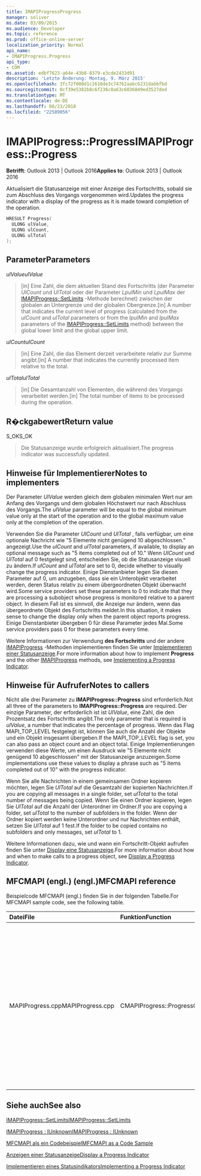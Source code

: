 ```yaml
---
title: IMAPIProgressProgress
manager: soliver
ms.date: 03/09/2015
ms.audience: Developer
ms.topic: reference
ms.prod: office-online-server
localization_priority: Normal
api_name:
- IMAPIProgress.Progress
api_type:
- COM
ms.assetid: edbf7623-a64e-43b8-8379-e3cde2433d91
description: 'Letzte Änderung: Montag, 9. März 2015'
ms.openlocfilehash: 3fc72f008d1c2610de3c74762aabc6231dabbfbd
ms.sourcegitcommit: 0cf39e5382b8c6f236c8a63c6036849ed3527ded
ms.translationtype: MT
ms.contentlocale: de-DE
ms.lasthandoff: 08/23/2018
ms.locfileid: "22589056"
---
```

# <a name="imapiprogressprogress"></a><span data-ttu-id="fbc92-103">IMAPIProgress::Progress</span><span class="sxs-lookup"><span data-stu-id="fbc92-103">IMAPIProgress::Progress</span></span>

  
  
<span data-ttu-id="fbc92-104">**Betrifft**: Outlook 2013 | Outlook 2016</span><span class="sxs-lookup"><span data-stu-id="fbc92-104">**Applies to**: Outlook 2013 | Outlook 2016</span></span> 
  
<span data-ttu-id="fbc92-105">Aktualisiert die Statusanzeige mit einer Anzeige des Fortschritts, sobald sie zum Abschluss des Vorgangs vorgenommen wird.</span><span class="sxs-lookup"><span data-stu-id="fbc92-105">Updates the progress indicator with a display of the progress as it is made toward completion of the operation.</span></span> 
  
```cpp
HRESULT Progress(
  ULONG ulValue,
  ULONG ulCount,
  ULONG ulTotal
);
```

## <a name="parameters"></a><span data-ttu-id="fbc92-106">Parameter</span><span class="sxs-lookup"><span data-stu-id="fbc92-106">Parameters</span></span>

 <span data-ttu-id="fbc92-107">_ulValue_</span><span class="sxs-lookup"><span data-stu-id="fbc92-107">_ulValue_</span></span>
  
> <span data-ttu-id="fbc92-108">[in] Eine Zahl, die dem aktuellen Stand des Fortschritts (der Parameter _UlCount_ und _UlTotal_ oder der Parameter _LpulMin_ und _LpulMax_ der [IMAPIProgress::SetLimits](imapiprogress-setlimits.md) -Methode berechnet) zwischen der globalen an Untergrenze und der globalen Obergrenze.</span><span class="sxs-lookup"><span data-stu-id="fbc92-108">[in] A number that indicates the current level of progress (calculated from the  _ulCount_ and  _ulTotal_ parameters or from the  _lpulMin_ and  _lpulMax_ parameters of the [IMAPIProgress::SetLimits](imapiprogress-setlimits.md) method) between the global lower limit and the global upper limit.</span></span> 
    
 <span data-ttu-id="fbc92-109">_ulCount_</span><span class="sxs-lookup"><span data-stu-id="fbc92-109">_ulCount_</span></span>
  
> <span data-ttu-id="fbc92-110">[in] Eine Zahl, die das Element derzeit verarbeitete relativ zur Summe angibt.</span><span class="sxs-lookup"><span data-stu-id="fbc92-110">[in] A number that indicates the currently processed item relative to the total.</span></span>
    
 <span data-ttu-id="fbc92-111">_ulTotal_</span><span class="sxs-lookup"><span data-stu-id="fbc92-111">_ulTotal_</span></span>
  
> <span data-ttu-id="fbc92-112">[in] Die Gesamtanzahl von Elementen, die während des Vorgangs verarbeitet werden.</span><span class="sxs-lookup"><span data-stu-id="fbc92-112">[in] The total number of items to be processed during the operation.</span></span>
    
## <a name="return-value"></a><span data-ttu-id="fbc92-113">R�ckgabewert</span><span class="sxs-lookup"><span data-stu-id="fbc92-113">Return value</span></span>

<span data-ttu-id="fbc92-114">S_OK</span><span class="sxs-lookup"><span data-stu-id="fbc92-114">S_OK</span></span> 
  
> <span data-ttu-id="fbc92-115">Die Statusanzeige wurde erfolgreich aktualisiert.</span><span class="sxs-lookup"><span data-stu-id="fbc92-115">The progress indicator was successfully updated.</span></span>
    
## <a name="notes-to-implementers"></a><span data-ttu-id="fbc92-116">Hinweise für Implementierer</span><span class="sxs-lookup"><span data-stu-id="fbc92-116">Notes to implementers</span></span>

<span data-ttu-id="fbc92-117">Der Parameter _UlValue_ werden gleich dem globalen minimalen Wert nur am Anfang des Vorgangs und dem globalen Höchstwert nur nach Abschluss des Vorgangs.</span><span class="sxs-lookup"><span data-stu-id="fbc92-117">The  _ulValue_ parameter will be equal to the global minimum value only at the start of the operation and to the global maximum value only at the completion of the operation.</span></span> 
  
<span data-ttu-id="fbc92-118">Verwenden Sie die Parameter _UlCount_ und _UlTotal_ , falls verfügbar, um eine optionale Nachricht wie "5 Elemente nicht genügend 10 abgeschlossen." angezeigt.</span><span class="sxs-lookup"><span data-stu-id="fbc92-118">Use the  _ulCount_ and  _ulTotal_ parameters, if available, to display an optional message such as "5 items completed out of 10."</span></span> <span data-ttu-id="fbc92-119">Wenn _UlCount_ und _UlTotal_ auf 0 festgelegt sind, entscheiden Sie, ob die Statusanzeige visuell zu ändern.</span><span class="sxs-lookup"><span data-stu-id="fbc92-119">If  _ulCount_ and  _ulTotal_ are set to 0, decide whether to visually change the progress indicator.</span></span> <span data-ttu-id="fbc92-120">Einige Dienstanbieter legen Sie diesen Parameter auf 0, um anzugeben, dass sie ein Unterobjekt verarbeitet werden, deren Status relativ zu einem übergeordneten Objekt überwacht wird.</span><span class="sxs-lookup"><span data-stu-id="fbc92-120">Some service providers set these parameters to 0 to indicate that they are processing a subobject whose progress is monitored relative to a parent object.</span></span> <span data-ttu-id="fbc92-121">In diesem Fall ist es sinnvoll, die Anzeige nur ändern, wenn das übergeordnete Objekt des Fortschritts meldet.</span><span class="sxs-lookup"><span data-stu-id="fbc92-121">In this situation, it makes sense to change the display only when the parent object reports progress.</span></span> <span data-ttu-id="fbc92-122">Einige Dienstanbieter übergeben 0 für diese Parameter jedes Mal.</span><span class="sxs-lookup"><span data-stu-id="fbc92-122">Some service providers pass 0 for these parameters every time.</span></span> 
  
<span data-ttu-id="fbc92-123">Weitere Informationen zur Verwendung **des Fortschritts** und der andere [IMAPIProgress](imapiprogressiunknown.md) -Methoden implementieren finden Sie unter [Implementieren einer Statusanzeige](implementing-a-progress-indicator.md).</span><span class="sxs-lookup"><span data-stu-id="fbc92-123">For more information about how to implement **Progress** and the other [IMAPIProgress](imapiprogressiunknown.md) methods, see [Implementing a Progress Indicator](implementing-a-progress-indicator.md).</span></span>
  
## <a name="notes-to-callers"></a><span data-ttu-id="fbc92-124">Hinweise für Aufrufer</span><span class="sxs-lookup"><span data-stu-id="fbc92-124">Notes to callers</span></span>

<span data-ttu-id="fbc92-125">Nicht alle drei Parameter zu **IMAPIProgress::Progress** sind erforderlich.</span><span class="sxs-lookup"><span data-stu-id="fbc92-125">Not all three of the parameters to **IMAPIProgress::Progress** are required.</span></span> <span data-ttu-id="fbc92-126">Der einzige Parameter, der erforderlich ist ist _UlValue_, eine Zahl, die den Prozentsatz des Fortschritts angibt.</span><span class="sxs-lookup"><span data-stu-id="fbc92-126">The only parameter that is required is  _ulValue_, a number that indicates the percentage of progress.</span></span> <span data-ttu-id="fbc92-127">Wenn das Flag MAPI_TOP_LEVEL festgelegt ist, können Sie auch die Anzahl der Objekte und ein Objekt insgesamt übergeben.</span><span class="sxs-lookup"><span data-stu-id="fbc92-127">If the MAPI_TOP_LEVEL flag is set, you can also pass an object count and an object total.</span></span> <span data-ttu-id="fbc92-128">Einige Implementierungen verwenden diese Werte, um einen Ausdruck wie "5 Elemente nicht genügend 10 abgeschlossen" mit der Statusanzeige anzuzeigen.</span><span class="sxs-lookup"><span data-stu-id="fbc92-128">Some implementations use these values to display a phrase such as "5 items completed out of 10" with the progress indicator.</span></span> 
  
<span data-ttu-id="fbc92-129">Wenn Sie alle Nachrichten in einem gemeinsamen Ordner kopieren möchten, legen Sie _UlTotal_ auf die Gesamtzahl der kopierten Nachrichten.</span><span class="sxs-lookup"><span data-stu-id="fbc92-129">If you are copying all messages in a single folder, set  _ulTotal_ to the total number of messages being copied.</span></span> <span data-ttu-id="fbc92-130">Wenn Sie einen Ordner kopieren, legen Sie _UlTotal_ auf die Anzahl der Unterordner im Ordner.</span><span class="sxs-lookup"><span data-stu-id="fbc92-130">If you are copying a folder, set  _ulTotal_ to the number of subfolders in the folder.</span></span> <span data-ttu-id="fbc92-131">Wenn der Ordner kopiert werden keine Unterordner und nur Nachrichten enthält, setzen Sie _UlTotal_ auf 1 fest.</span><span class="sxs-lookup"><span data-stu-id="fbc92-131">If the folder to be copied contains no subfolders and only messages, set  _ulTotal_ to 1.</span></span> 
  
<span data-ttu-id="fbc92-132">Weitere Informationen dazu, wie und wann ein Fortschritt-Objekt aufrufen finden Sie unter [Display eine Statusanzeige](how-to-display-a-progress-indicator.md).</span><span class="sxs-lookup"><span data-stu-id="fbc92-132">For more information about how and when to make calls to a progress object, see [Display a Progress Indicator](how-to-display-a-progress-indicator.md).</span></span>
  
## <a name="mfcmapi-reference"></a><span data-ttu-id="fbc92-133">MFCMAPI (engl.) (engl.)</span><span class="sxs-lookup"><span data-stu-id="fbc92-133">MFCMAPI reference</span></span>

<span data-ttu-id="fbc92-134">Beispielcode MFCMAPI (engl.) finden Sie in der folgenden Tabelle.</span><span class="sxs-lookup"><span data-stu-id="fbc92-134">For MFCMAPI sample code, see the following table.</span></span>
  
|<span data-ttu-id="fbc92-135">**Datei**</span><span class="sxs-lookup"><span data-stu-id="fbc92-135">**File**</span></span>|<span data-ttu-id="fbc92-136">**Funktion**</span><span class="sxs-lookup"><span data-stu-id="fbc92-136">**Function**</span></span>|<span data-ttu-id="fbc92-137">**Comment**</span><span class="sxs-lookup"><span data-stu-id="fbc92-137">**Comment**</span></span>|
|:-----|:-----|:-----|
|<span data-ttu-id="fbc92-138">MAPIProgress.cpp</span><span class="sxs-lookup"><span data-stu-id="fbc92-138">MAPIProgress.cpp</span></span>  <br/> |<span data-ttu-id="fbc92-139">CMAPIProgress::Progress</span><span class="sxs-lookup"><span data-stu-id="fbc92-139">CMAPIProgress::Progress</span></span>  <br/> |<span data-ttu-id="fbc92-140">MFCMAPI (engl.) verwendet die **IMAPIProgress::Progress** -Methode zum Aktualisieren der Statusleiste MFCMAPI (engl.) mit den aktuellen Prozentsatz des Fortschritts, aus _uValue_ und die aktuellen Werte der maximal- und Minimalwerte berechnet.</span><span class="sxs-lookup"><span data-stu-id="fbc92-140">MFCMAPI uses the **IMAPIProgress::Progress** method to update the MFCMAPI status bar with the current percentage of progress, calculated from  _uValue_ and the current maximum and minimum values.</span></span>  <br/> |
   
## <a name="see-also"></a><span data-ttu-id="fbc92-141">Siehe auch</span><span class="sxs-lookup"><span data-stu-id="fbc92-141">See also</span></span>



[<span data-ttu-id="fbc92-142">IMAPIProgress::SetLimits</span><span class="sxs-lookup"><span data-stu-id="fbc92-142">IMAPIProgress::SetLimits</span></span>](imapiprogress-setlimits.md)
  
[<span data-ttu-id="fbc92-143">IMAPIProgress : IUnknown</span><span class="sxs-lookup"><span data-stu-id="fbc92-143">IMAPIProgress : IUnknown</span></span>](imapiprogressiunknown.md)


[<span data-ttu-id="fbc92-144">MFCMAPI als ein Codebeispiel</span><span class="sxs-lookup"><span data-stu-id="fbc92-144">MFCMAPI as a Code Sample</span></span>](mfcmapi-as-a-code-sample.md)
  
[<span data-ttu-id="fbc92-145">Anzeigen einer Statusanzeige</span><span class="sxs-lookup"><span data-stu-id="fbc92-145">Display a Progress Indicator</span></span>](how-to-display-a-progress-indicator.md)
  
[<span data-ttu-id="fbc92-146">Implementieren eines Statusindikators</span><span class="sxs-lookup"><span data-stu-id="fbc92-146">Implementing a Progress Indicator</span></span>](implementing-a-progress-indicator.md)

